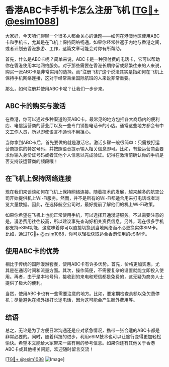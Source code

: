 # 香港ABC卡手机卡怎么注册飞机 [[TG💪+ @esim1088](https://t.me/s/esim1088)]

大家好，今天咱们聊聊一个很多人都会关心的话题——如何在港澳地区使用ABC卡和手机卡，尤其是在飞机上保持网络畅通。如果你经常往返于内地与香港之间，或者计划去香港旅游、工作，这篇文章可能会对你有所帮助。

首先，什么是ABC卡呢？简单来说，ABC卡是一种预付费的电话卡，它可以帮助你在香港使用本地网络服务。对于那些需要在香港长期停留或频繁往来的人来说，购买一张ABC卡是非常实用的选择。而“注册飞机”这个说法其实是指如何在飞机上保持手机网络连接，这对于经常乘坐国际航班的人来说非常重要。

那么，如何注册并使用ABC卡呢？让我们一步步来。

## ABC卡的购买与激活

在香港，你可以通过多种渠道购买ABC卡。最常见的地方包括各大商场内的便利店、电信运营商的营业厅以及一些专门销售电话卡的小店。通常这些地方都会有中文工作人员，所以即使语言不通也不用担心。

当你拿到ABC卡后，首先要做的就是激活它。激活步骤一般很简单：只需拨打运营商提供的特定号码，并按照语音提示输入相关信息即可。比如，有些运营商会要求你输入身份证号码或者其他个人信息以完成验证。记得在激活前确认你的手机是否支持该运营商的频段哦！

## 在飞机上保持网络连接

现在我们来谈谈如何在飞机上保持网络连接。随着技术的发展，越来越多的航空公司开始提供机上Wi-Fi服务。然而，并不是所有的Wi-Fi都适合用来打电话或者浏览大量数据。因此，在选择航空公司时，最好提前了解他们的机上Wi-Fi政策。

如果你希望在飞机上也能正常使用手机，可以选择开通漫游服务。不过需要注意的是，漫游费用往往较高，所以建议事先查询好相关资费信息。另外，现在很多手机都支持eSIM功能，这意味着你可以直接切换到当地网络而不必更换实体SIM卡。比如，通过[TG💪+ @esim1088](https://t.me/s/esim1088)，你可以轻松获取适合香港使用的eSIM卡。

## 使用ABC卡的优势

相比于传统的国际漫游套餐，使用ABC卡有许多优势。首先，价格更加实惠，尤其是在通话时间和流量方面。其次，操作简便，不需要复杂的设置就能立即投入使用。再者，由于是本地号码，接收到的来电和短信都是免费的，这无疑为商务人士提供了极大的便利。

当然，使用ABC卡也有一些需要注意的地方。比如，要定期检查余额以免欠费停机；尽量避免在境外拨打长途电话，因为这可能会产生额外费用等。

## 结语

总之，无论是为了方便日常沟通还是应对紧急情况，携带一张合适的ABC卡都是非常必要的。同时，随着科技的进步，利用eSIM技术也可以让旅行变得更加轻松愉快。希望本文能给大家带来一些有用的参考信息。如果你还有其他关于香港ABC卡或其他相关问题，欢迎随时留言交流！

[[TG💪+ @esim1088](https://t.me/s/esim1088) ![Image](https://i.postimg.cc/4NQfJmqS/Snipaste-2025-05-13-00-14-12.png)]